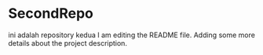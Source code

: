 # SecondRepo
ini adalah repository kedua
I am editing the README file. Adding some more details about the project description.

